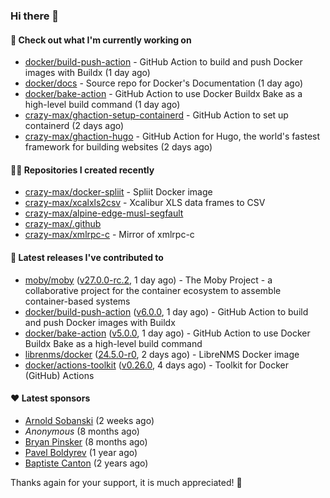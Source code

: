 ### Hi there 👋

#### 👷 Check out what I'm currently working on

- [docker/build-push-action](https://github.com/docker/build-push-action) - GitHub Action to build and push Docker images with Buildx (1 day ago)
- [docker/docs](https://github.com/docker/docs) - Source repo for Docker&#39;s Documentation (1 day ago)
- [docker/bake-action](https://github.com/docker/bake-action) - GitHub Action to use Docker Buildx Bake as a high-level build command (1 day ago)
- [crazy-max/ghaction-setup-containerd](https://github.com/crazy-max/ghaction-setup-containerd) - GitHub Action to set up containerd (2 days ago)
- [crazy-max/ghaction-hugo](https://github.com/crazy-max/ghaction-hugo) - GitHub Action for Hugo, the world&#39;s fastest framework for building websites (2 days ago)

#### 👨‍💻 Repositories I created recently

- [crazy-max/docker-spliit](https://github.com/crazy-max/docker-spliit) - Spliit Docker image
- [crazy-max/xcalxls2csv](https://github.com/crazy-max/xcalxls2csv) - Xcalibur XLS data frames to CSV
- [crazy-max/alpine-edge-musl-segfault](https://github.com/crazy-max/alpine-edge-musl-segfault)
- [crazy-max/.github](https://github.com/crazy-max/.github)
- [crazy-max/xmlrpc-c](https://github.com/crazy-max/xmlrpc-c) - Mirror of xmlrpc-c

#### 🚀 Latest releases I've contributed to

- [moby/moby](https://github.com/moby/moby) ([v27.0.0-rc.2](https://github.com/moby/moby/releases/tag/v27.0.0-rc.2), 1 day ago) - The Moby Project - a collaborative project for the container ecosystem to assemble container-based systems
- [docker/build-push-action](https://github.com/docker/build-push-action) ([v6.0.0](https://github.com/docker/build-push-action/releases/tag/v6.0.0), 1 day ago) - GitHub Action to build and push Docker images with Buildx
- [docker/bake-action](https://github.com/docker/bake-action) ([v5.0.0](https://github.com/docker/bake-action/releases/tag/v5.0.0), 1 day ago) - GitHub Action to use Docker Buildx Bake as a high-level build command
- [librenms/docker](https://github.com/librenms/docker) ([24.5.0-r0](https://github.com/librenms/docker/releases/tag/24.5.0-r0), 2 days ago) - LibreNMS Docker image
- [docker/actions-toolkit](https://github.com/docker/actions-toolkit) ([v0.26.0](https://github.com/docker/actions-toolkit/releases/tag/v0.26.0), 4 days ago) - Toolkit for Docker (GitHub) Actions

#### ❤️ Latest sponsors
- [Arnold Sobanski](https://github.com/Arsobbiak) (2 weeks ago)
- _Anonymous_ (8 months ago)
- [Bryan Pinsker](https://github.com/BryanPinsker) (8 months ago)
- [Pavel Boldyrev](https://github.com/bpg) (1 year ago)
- [Baptiste Canton](https://github.com/batmac) (2 years ago)

Thanks again for your support, it is much appreciated! 🙏
